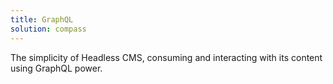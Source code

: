 ```yaml
---
title: GraphQL
solution: compass
---
```

The simplicity of Headless CMS, consuming and interacting with its content using GraphQL power.